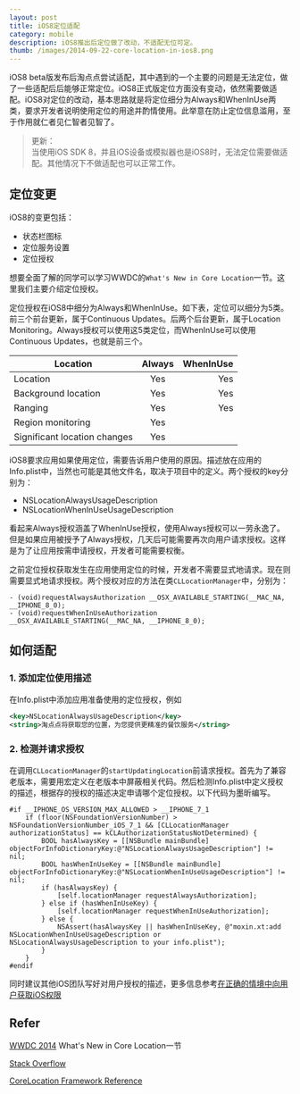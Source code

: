 ```yaml
---
layout: post
title: iOS8定位适配
category: mobile
description: iOS8推出后定位做了改动，不适配无位可定。
thumb: /images/2014-09-22-core-location-in-ios8.png
---
```

iOS8 beta版发布后淘点点尝试适配，其中遇到的一个主要的问题是无法定位，做了一些适配后后能够正常定位。iOS8正式版定位方面没有变动，依然需要做适配。iOS8对定位的改动，基本思路就是将定位细分为Always和WhenInUse两类，要求开发者说明使用定位的用途并酌情使用。此举意在防止定位信息滥用，至于作用就仁者见仁智者见智了。

> 更新：  
> 当使用iOS SDK 8，并且iOS设备或模拟器也是iOS8时，无法定位需要做适配。其他情况下不做适配也可以正常工作。

## 定位变更

iOS8的变更包括：

- 状态栏图标
- 定位服务设置
- 定位授权

想要全面了解的同学可以学习WWDC的`What's New in Core Location`一节。这里我们主要介绍定位授权。

定位授权在iOS8中细分为Always和WhenInUse。如下表，定位可以细分为5类。前三个前台更新，属于Continuous Updates。后两个后台更新，属于Location Monitoring。Always授权可以使用这5类定位，而WhenInUse可以使用Continuous Updates，也就是前三个。

| Location                     | Always| WhenInUse|
| ---------------------------- |:-----:| --------:|
| Location                     | Yes   | Yes      |
| Background location          | Yes   | Yes      |
| Ranging                      | Yes   | Yes      |
| Region monitoring            | Yes   |          |
| Significant location changes | Yes   |          |

iOS8要求应用如果使用定位，需要告诉用户使用的原因。描述放在应用的Info.plist中，当然也可能是其他文件名，取决于项目中的定义。两个授权的key分别为：

 - NSLocationAlwaysUsageDescription
 - NSLocationWhenInUseUsageDescription
 
看起来Always授权涵盖了WhenInUse授权，使用Always授权可以一劳永逸了。但是如果应用被授予了Always授权，几天后可能需要再次向用户请求授权。这样是为了让应用按需申请授权，开发者可能需要权衡。

之前定位授权获取发生在应用使用定位的时候，开发者不需要显式地请求。现在则需要显式地请求授权。两个授权对应的方法在类`CLLocationManager`中，分别为：

``` objc
- (void)requestAlwaysAuthorization __OSX_AVAILABLE_STARTING(__MAC_NA, __IPHONE_8_0);
- (void)requestWhenInUseAuthorization __OSX_AVAILABLE_STARTING(__MAC_NA, __IPHONE_8_0);
```

## 如何适配

### 1. 添加定位使用描述

在Info.plist中添加应用准备使用的定位授权，例如

``` xml
<key>NSLocationAlwaysUsageDescription</key>
<string>淘点点将获取您的位置，为您提供更精准的餐饮服务</string>
```

### 2. 检测并请求授权
在调用`CLLocationManager`的`startUpdatingLocation`前请求授权。首先为了兼容老版本，需要用宏定义在老版本中屏蔽相关代码。然后检测Info.plist中定义授权的描述，根据存的授权的描述决定申请哪个定位授权。以下代码为墨昕编写。


``` objc
#if __IPHONE_OS_VERSION_MAX_ALLOWED > __IPHONE_7_1
    if (floor(NSFoundationVersionNumber) > NSFoundationVersionNumber_iOS_7_1 && [CLLocationManager authorizationStatus] == kCLAuthorizationStatusNotDetermined) {
        BOOL hasAlwaysKey = [[NSBundle mainBundle] objectForInfoDictionaryKey:@"NSLocationAlwaysUsageDescription"] != nil;
        BOOL hasWhenInUseKey = [[NSBundle mainBundle] objectForInfoDictionaryKey:@"NSLocationWhenInUseUsageDescription"] != nil;
        if (hasAlwaysKey) {
            [self.locationManager requestAlwaysAuthorization];
        } else if (hasWhenInUseKey) {
            [self.locationManager requestWhenInUseAuthorization];
        } else {
            NSAssert(hasAlwaysKey || hasWhenInUseKey, @"moxin.xt:add NSLocationWhenInUseUsageDescription or NSLocationAlwaysUsageDescription to your info.plist");
        }
    }
#endif
```

同时建议其他iOS团队写好对用户授权的描述，更多信息参考[在正确的情境中向用户获取iOS权限](http://www.cocoachina.com/design/20140414/8151.html)

## Refer

[WWDC 2014](https://developer.apple.com/videos/wwdc/2014/) What's New in Core Location一节

[Stack Overflow](http://stackoverflow.com/questions/24062509/ios-8-location-services-not-working)

[CoreLocation Framework Reference](https://developer.apple.com/library/ios/documentation/CoreLocation/Reference/CLLocationManager_Class/index.html)
